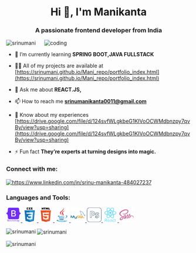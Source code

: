  <h1 align="center">Hi 👋, I'm Manikanta</h1>
<h3 align="center">A passionate frontend developer from India</h3>

<img align="right" alt="coding" width="400" src="https://media1.giphy.com/media/wLNuW1tCKRiPmDV5Y4/200w.gif?cid=82a1493bbk15rafugdh0tjiezdso6wst0p3unoyj20kqf792&ep=v1_gifs_related&rid=200w.gif&ct=g">

<p align="left"> <img src="https://komarev.com/ghpvc/?username=srinumani&label=Profile%20views&color=0e75b6&style=flat" alt="srinumani" /> </p>

- 🌱 I’m currently learning **SPRING BOOT,JAVA FULLSTACK**

- 👨‍💻 All of my projects are available at [https://srinumani.github.io/Mani_repo/portfolio_index.html](https://srinumani.github.io/Mani_repo/portfolio_index.html)

- 💬 Ask me about **REACT.JS,**

- 📫 How to reach me **srinumanikanta0011@gmail.com**

- 📄 Know about my experiences [https://drive.google.com/file/d/124svfWLgkbeG1KIVoOCWMdbnzpy7qvBy/view?usp=sharing](https://drive.google.com/file/d/124svfWLgkbeG1KIVoOCWMdbnzpy7qvBy/view?usp=sharing)

- ⚡ Fun fact **They’re experts at turning designs into magic.**

<h3 align="left">Connect with me:</h3>
<p align="left">
<a href="https://linkedin.com/in/https://www.linkedin.com/in/srinu-manikanta-484027237" target="blank"><img align="center" src="https://raw.githubusercontent.com/rahuldkjain/github-profile-readme-generator/master/src/images/icons/Social/linked-in-alt.svg" alt="https://www.linkedin.com/in/srinu-manikanta-484027237" height="30" width="40" /></a>
</p>

<h3 align="left">Languages and Tools:</h3>
<p align="left"> <a href="https://getbootstrap.com" target="_blank" rel="noreferrer"> <img src="https://raw.githubusercontent.com/devicons/devicon/master/icons/bootstrap/bootstrap-plain-wordmark.svg" alt="bootstrap" width="40" height="40"/> </a> <a href="https://www.w3schools.com/css/" target="_blank" rel="noreferrer"> <img src="https://raw.githubusercontent.com/devicons/devicon/master/icons/css3/css3-original-wordmark.svg" alt="css3" width="40" height="40"/> </a> <a href="https://www.w3.org/html/" target="_blank" rel="noreferrer"> <img src="https://raw.githubusercontent.com/devicons/devicon/master/icons/html5/html5-original-wordmark.svg" alt="html5" width="40" height="40"/> </a> <a href="https://www.java.com" target="_blank" rel="noreferrer"> <img src="https://raw.githubusercontent.com/devicons/devicon/master/icons/java/java-original.svg" alt="java" width="40" height="40"/> </a> <a href="https://www.mysql.com/" target="_blank" rel="noreferrer"> <img src="https://raw.githubusercontent.com/devicons/devicon/master/icons/mysql/mysql-original-wordmark.svg" alt="mysql" width="40" height="40"/> </a> <a href="https://www.photoshop.com/en" target="_blank" rel="noreferrer"> <img src="https://raw.githubusercontent.com/devicons/devicon/master/icons/photoshop/photoshop-line.svg" alt="photoshop" width="40" height="40"/> </a> <a href="https://reactjs.org/" target="_blank" rel="noreferrer"> <img src="https://raw.githubusercontent.com/devicons/devicon/master/icons/react/react-original-wordmark.svg" alt="react" width="40" height="40"/> </a> <a href="https://sass-lang.com" target="_blank" rel="noreferrer"> <img src="https://raw.githubusercontent.com/devicons/devicon/master/icons/sass/sass-original.svg" alt="sass" width="40" height="40"/> </a> </p>

<p><img align="left" src="https://github-readme-stats.vercel.app/api/top-langs?username=srinumani&show_icons=true&locale=en&layout=compact" alt="srinumani" /></p>

<p>&nbsp;<img align="center" src="https://github-readme-stats.vercel.app/api?username=srinumani&show_icons=true&locale=en" alt="srinumani" /></p>

<p><img align="center" src="https://github-readme-streak-stats.herokuapp.com/?user=srinumani&" alt="srinumani" /></p>
